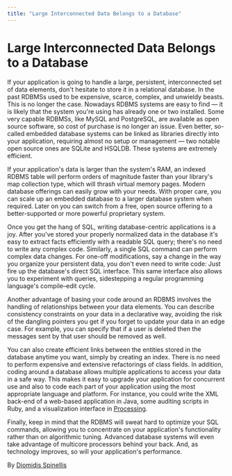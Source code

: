 ```yaml
---
title: "Large Interconnected Data Belongs to a Database"
---
```


# Large Interconnected Data Belongs to a Database

If your application is going to handle a large, persistent, interconnected set of data elements, don't hesitate to store it in a relational database. In the past RDBMSs used to be expensive, scarce, complex, and unwieldy beasts. This is no longer the case. Nowadays RDBMS systems are easy to find — it is likely that the system you're using has already one or two installed. Some very capable RDBMSs, like MySQL and PostgreSQL, are available as open source software, so cost of purchase is no longer an issue. Even better, so-called embedded database systems can be linked as libraries directly into your application, requiring almost no setup or management — two notable open source ones are SQLite and HSQLDB. These systems are extremely efficient.

If your application's data is larger than the system's RAM, an indexed RDBMS table will perform orders of magnitude faster than your library's map collection type, which will thrash virtual memory pages. Modern database offerings can easily grow with your needs. With proper care, you can scale up an embedded database to a larger database system when required. Later on you can switch from a free, open source offering to a better-supported or more powerful proprietary system.

Once you get the hang of SQL, writing database-centric applications is a joy. After you've stored your properly normalized data in the database it's easy to extract facts efficiently with a readable SQL query; there's no need to write any complex code. Similarly, a single SQL command can perform complex data changes. For one-off modifications, say a change in the way you organize your persistent data, you don't even need to write code: Just fire up the database's direct SQL interface. This same interface also allows you to experiment with queries, sidestepping a regular programming language's compile–edit cycle.

Another advantage of basing your code around an RDBMS involves the handling of relationships between your data elements. You can describe consistency constraints on your data in a declarative way, avoiding the risk of the dangling pointers you get if you forget to update your data in an edge case. For example, you can specify that if a user is deleted then the messages sent by that user should be removed as well.

You can also create efficient links between the entities stored in the database anytime you want, simply by creating an index. There is no need to perform expensive and extensive refactorings of class fields. In addition, coding around a database allows multiple applications to access your data in a safe way. This makes it easy to upgrade your application for concurrent use and also to code each part of your application using the most appropriate language and platform. For instance, you could write the XML back-end of a web-based application in Java, some auditing scripts in Ruby, and a visualization interface in [Processing](http://www.processing.org/).

Finally, keep in mind that the RDBMS will sweat hard to optimize your SQL commands, allowing you to concentrate on your application's functionality rather than on algorithmic tuning. Advanced database systems will even take advantage of multicore processors behind your back. And, as technology improves, so will your application's performance.

By [Diomidis Spinellis](http://programmer.97things.oreilly.com/wiki/index.php/Diomidis_Spinellis)
